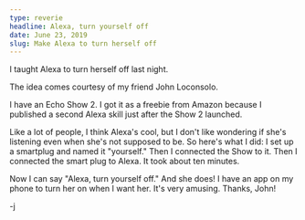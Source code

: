 ```yaml
---
type: reverie
headline: Alexa, turn yourself off
date: June 23, 2019
slug: Make Alexa to turn herself off
---
```


I taught Alexa to turn herself off last night. 

The idea comes courtesy of my friend John Loconsolo.

I have an Echo Show 2. I got it as a freebie from Amazon because I published a second Alexa skill just after the Show 2 launched. 

Like a lot of people, I think Alexa's cool, but I don't like wondering if she's listening even when she's not supposed to be. So here's what I did: I set up a smartplug and named it "yourself." Then I connected the Show to it. Then I connected the smart plug to Alexa. It took about ten minutes. 

Now I can say "Alexa, turn yourself off." And she does! I have an app on my phone to turn her on when I want her. It's very amusing. Thanks, John!

-j
